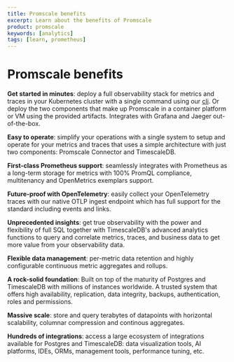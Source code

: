 ```yaml
---
title: Promscale benefits
excerpt: Learn about the benefits of Promscale
product: promscale
keywords: [analytics]
tags: [learn, prometheus]
---
```


# Promscale benefits

**Get started in minutes**: deploy a full observability stack for metrics and
traces in your Kubernetes cluster with a single command using our [cli](tobs). Or deploy
the two components that make up Promscale in a container platform or VM using
the provided artifacts. Integrates with Grafana and Jaeger out-of-the-box.

**Easy to operate**: simplify your operations with a single system to setup and
operate for your metrics and traces that uses a simple architecture with just two
components: Promscale Connector and TimescaleDB.

**First-class Prometheus support**: seamlessly integrates with Prometheus as
a long-term storage for metrics with 100% PromQL compliance, multitenancy and
OpenMetrics exemplars support.

**Future-proof with OpenTelemetry**: easily collect your OpenTelemetry traces
with our native OTLP ingest endpoint which has full support for the standard
including events and links.

**Unprecedented insights**: get true observability with the power and
flexibility of full SQL together with TimescaleDB's advanced analytics functions
to query and correlate metrics, traces, and business data to get more value from
your observability data.

**Flexible data management**: per-metric data retention and highly configurable
continuous metric aggregates and rollups.

**A rock-solid foundation**: Built on top of the maturity of Postgres and
TimescaleDB with millions of instances worldwide. A trusted system that offers high
availability, replication, data integrity, backups, authentication, roles and
permissions.

**Massive scale**: store and query terabytes of datapoints with horizontal
scalability, columnar compression and continous aggregates.

**Hundreds of integrations**: access a large ecosystem of integrations available
for Postgres and TimescaleDB: data visualization tools, AI platforms, IDEs, ORMs,
management tools, performance tuning, etc.

[tobs]: /promscale/:currentVersion:/installation/tobs
